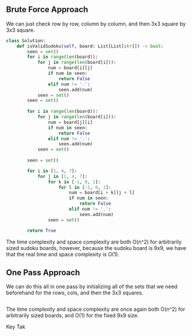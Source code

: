 ## Brute Force Approach
We can just check row by row, column by column, and then 3x3 square by 3x3 square.
``` python
class Solution:
    def isValidSudoku(self, board: List[List[str]]) -> bool:
        seen = set()
        for i in range(len(board)):
            for j in range(len(board[i])):
                num = board[i][j]
                if num in seen:
                    return False
                elif num != '.':
                    seen.add(num)
            seen = set()
        seen = set()
		
        for i in range(len(board)):
            for j in range(len(board[i])):
                num = board[j][i]
                if num in seen:
                    return False
                elif num != '.':
                    seen.add(num)
            seen = set()
  
        seen = set()

        for i in [1, 4, 7]:
            for j in [1, 4, 7]:
                for k in [-1, 0, 1]:
                    for l in [-1, 0, 1]:
                        num = board[i + k][j + l]
                        if num in seen:
                            return False
                        elif num != '.':
                            seen.add(num)
                seen = set()

        return True     
```
The time complexity and space complexity are both O(n^2) for arbitrarily sized sudoku boards, however, because the sudoku board is 9x9, we have that the real time and space complexity is O(1).
## One Pass Approach
We can do this all in one pass by initializing all of the sets that we need beforehand for the rows, cols, and then the 3x3 squares.
``` python

```
The time complexity and space complexity are once again both O(n^2) for arbitrarily sized boards, and O(1) for the fixed 9x9 size.

Key Tak